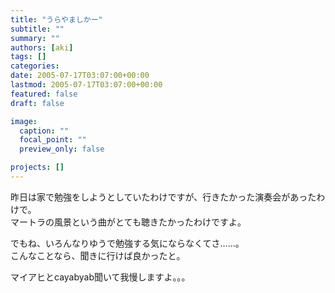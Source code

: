 ```yaml
---
title: "うらやましかー"
subtitle: ""
summary: ""
authors: [aki]
tags: []
categories: 
date: 2005-07-17T03:07:00+00:00
lastmod: 2005-07-17T03:07:00+00:00
featured: false
draft: false

image:
  caption: ""
  focal_point: ""
  preview_only: false

projects: []
---
```

昨日は家で勉強をしようとしていたわけですが、行きたかった演奏会があったわけで。  
マートラの風景という曲がとても聴きたかったわけですよ。  
  
でもね、いろんなりゆうで勉強する気にならなくてさ……。  
こんなことなら、聞きに行けば良かったと。  
  
  
マイアヒとcayabyab聞いて我慢しますよ。。。


